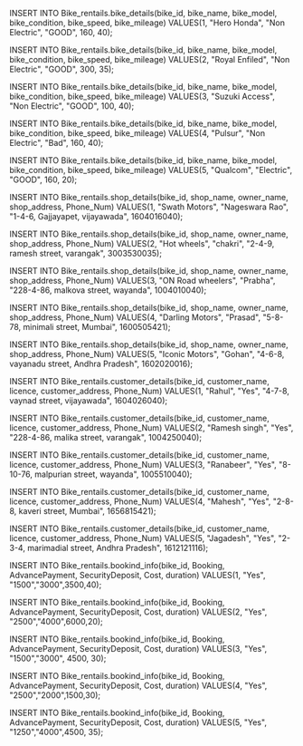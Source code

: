INSERT INTO Bike_rentails.bike_details(bike_id, bike_name, bike_model, bike_condition, bike_speed, bike_mileage)
VALUES(1, "Hero Honda", "Non Electric", "GOOD", 160, 40);

INSERT INTO Bike_rentails.bike_details(bike_id, bike_name, bike_model, bike_condition, bike_speed, bike_mileage)
VALUES(2, "Royal Enfiled", "Non Electric", "GOOD", 300, 35);

INSERT INTO Bike_rentails.bike_details(bike_id, bike_name, bike_model, bike_condition, bike_speed, bike_mileage)
VALUES(3, "Suzuki Access", "Non Electric", "GOOD", 100, 40);

INSERT INTO Bike_rentails.bike_details(bike_id, bike_name, bike_model, bike_condition, bike_speed, bike_mileage)
VALUES(4, "Pulsur", "Non Electric", "Bad", 160, 40);

INSERT INTO Bike_rentails.bike_details(bike_id, bike_name, bike_model, bike_condition, bike_speed, bike_mileage)
VALUES(5, "Qualcom", "Electric", "GOOD", 160, 20);

INSERT INTO Bike_rentails.shop_details(bike_id, shop_name, owner_name, shop_address, Phone_Num)
VALUES(1, "Swath Motors", "Nageswara Rao", "1-4-6, Gajjayapet, vijayawada", 1604016040);

INSERT INTO Bike_rentails.shop_details(bike_id, shop_name, owner_name, shop_address, Phone_Num)
VALUES(2, "Hot wheels", "chakri", "2-4-9, ramesh street, varangak", 3003530035);

INSERT INTO Bike_rentails.shop_details(bike_id, shop_name, owner_name, shop_address, Phone_Num)
VALUES(3, "ON Road wheelers", "Prabha", "228-4-86, malkova street, wayanda", 1004010040);

INSERT INTO Bike_rentails.shop_details(bike_id, shop_name, owner_name, shop_address, Phone_Num)
VALUES(4, "Darling Motors", "Prasad", "5-8-78, minimali street, Mumbai", 1600505421);

INSERT INTO Bike_rentails.shop_details(bike_id, shop_name, owner_name, shop_address, Phone_Num)
VALUES(5, "Iconic Motors", "Gohan", "4-6-8, vayanadu street, Andhra Pradesh", 1602020016);


INSERT INTO Bike_rentails.customer_details(bike_id, customer_name, licence, customer_address, Phone_Num)
VALUES(1, "Rahul", "Yes", "4-7-8, vaynad street, vijayawada", 1604026040);


INSERT INTO Bike_rentails.customer_details(bike_id, customer_name, licence, customer_address, Phone_Num)
VALUES(2, "Ramesh singh", "Yes", "228-4-86, malika street, varangak", 1004250040);


INSERT INTO Bike_rentails.customer_details(bike_id, customer_name, licence, customer_address, Phone_Num)
VALUES(3, "Ranabeer", "Yes", "8-10-76, malpurian street, wayanda", 1005510040);


INSERT INTO Bike_rentails.customer_details(bike_id, customer_name, licence, customer_address, Phone_Num)
VALUES(4, "Mahesh", "Yes", "2-8-8, kaveri street, Mumbai", 1656815421);

INSERT INTO Bike_rentails.customer_details(bike_id, customer_name, licence, customer_address, Phone_Num)
VALUES(5, "Jagadesh", "Yes", "2-3-4, marimadial street, Andhra Pradesh", 1612121116);


INSERT INTO Bike_rentails.bookind_info(bike_id, Booking, AdvancePayment, SecurityDeposit, Cost, duration)
VALUES(1, "Yes", "1500","3000",3500,40);


INSERT INTO Bike_rentails.bookind_info(bike_id, Booking, AdvancePayment, SecurityDeposit, Cost, duration)
VALUES(2, "Yes", "2500","4000",6000,20);


INSERT INTO Bike_rentails.bookind_info(bike_id, Booking, AdvancePayment, SecurityDeposit, Cost, duration)
VALUES(3, "Yes", "1500","3000", 4500, 30);

INSERT INTO Bike_rentails.bookind_info(bike_id, Booking, AdvancePayment, SecurityDeposit, Cost, duration)
VALUES(4, "Yes", "2500","2000",1500,30);

INSERT INTO Bike_rentails.bookind_info(bike_id, Booking, AdvancePayment, SecurityDeposit, Cost, duration)
VALUES(5, "Yes", "1250","4000",4500, 35);
